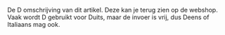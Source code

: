 De D omschrijving van dit artikel. Deze kan je terug zien op de webshop. Vaak wordt D gebruikt voor Duits, maar de invoer is vrij, dus Deens of Italiaans mag ook.